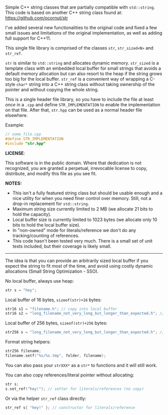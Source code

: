 
Simple C++ string classes that are partially compatible with `std::string`.
This code is based on another C++ string class found at: https://github.com/ocornut/str

I've added several new functionalities to the original code and fixed a few small issues
and limitations of the original implementation, as well as adding full support for C++11.

This single file library is comprised of the classes `str`, `str_sized<N>` and `str_ref`.

`str` is similar to `std::string` and allocates dynamic memory. `str_sized`
is a template class with an embedded local buffer for small strings that
avoids a default memory allocation but can also resort to the heap if the
string grows too big for the local buffer. `str_ref` is a convenient way
of wrapping a C-style `char*` string into a C++ string class without taking
ownership of the pointer and without copying the whole string.

This is a single header file library, so you have to include the file at least *once*
in a `.cpp` and define `STR_IMPLEMENTATION` to enable the implementation on that file.
After that, `str.hpp` can be used as a normal header file elsewhere.

Example:

```cpp
// some_file.cpp
#define STR_IMPLEMENTATION
#include "str.hpp"
```

**LICENSE**:

This software is in the public domain. Where that dedication is not
recognized, you are granted a perpetual, irrevocable license to copy,
distribute, and modify this file as you see fit.

**NOTES:**

- This isn't a fully featured string class but should be usable enough and a nice utility for when you need finer control over memory. Still, not a drop-in replacement for `std::string`.
- Maximum string size currently limited to 2 MB (we allocate 21 bits to hold the capacity).
- Local buffer size is currently limited to 1023 bytes (we allocate only 10 bits to hold the local buffer size).
- In "non-owned" mode for literals/reference we don't do any tracking/counting of references.
- This code hasn't been tested very much. There is a small set of unit tests included, but their coverage is likely small.

----

The idea is that you can provide an arbitrarily sized local buffer if you expect the string to fit
most of the time, and avoid using costly dynamic allocations (Small String Optimization - SSO).

No local buffer, always use heap:

```cpp
str s = "hey";
```

Local buffer of 16 bytes, `sizeof(str)+16` bytes:

```cpp
str16 s1 = "filename.h"; // copy into local buffer
str16 s2 = "long_filename_not_very_long_but_longer_than_expected.h"; // use heap
```

Local buffer of 256 bytes, `sizeof(str)+256` bytes:

```cpp
str256 s = "long_filename_not_very_long_but_longer_than_expected.h"; // copy into local bufer
```

Format string helpers:

```cpp
str256 filename;
filename.setf("%s/%s.tmp", folder, filename);
```

You can also pass your `strXXX*` as a `str*` to functions and it will still work.

You can also copy references/literal pointer without allocating:

```cpp
str s;
s.set_ref("hey!"); // setter for literals/references (no copy)
```

Or via the helper `str_ref` class directly:

```cpp
str_ref s{ "hey!" }; // constructor for literals/reference
```

